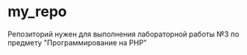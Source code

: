 # my_repo
Репозиторий нужен для выполнения лабораторной работы №3 по предмету "Программирование на PHP"
